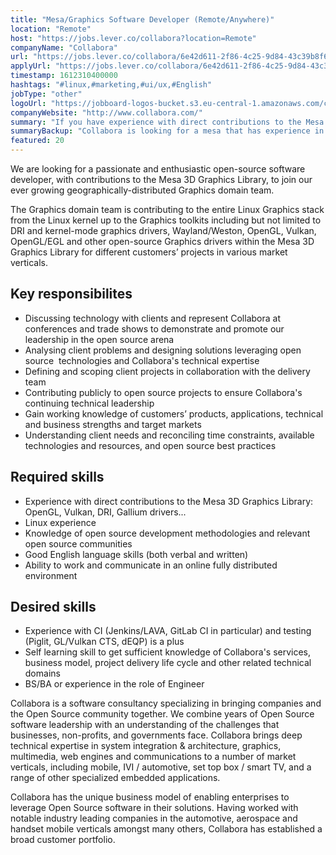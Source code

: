 ```yaml
---
title: "Mesa/Graphics Software Developer (Remote/Anywhere)"
location: "Remote"
host: "https://jobs.lever.co/collabora?location=Remote"
companyName: "Collabora"
url: "https://jobs.lever.co/collabora/6e42d611-2f86-4c25-9d84-43c39b8f6c3c"
applyUrl: "https://jobs.lever.co/collabora/6e42d611-2f86-4c25-9d84-43c39b8f6c3c/apply"
timestamp: 1612310400000
hashtags: "#linux,#marketing,#ui/ux,#English"
jobType: "other"
logoUrl: "https://jobboard-logos-bucket.s3.eu-central-1.amazonaws.com/collabora"
companyWebsite: "http://www.collabora.com/"
summary: "If you have experience with direct contributions to the Mesa 3D Graphics Library, Collabora has a job opening for a mesa"
summaryBackup: "Collabora is looking for a mesa that has experience in: #linux, #marketing, #ui/ux."
featured: 20
---
```


We are looking for a passionate and enthusiastic open-source software developer, with contributions to the Mesa 3D Graphics Library, to join our ever growing geographically-distributed Graphics domain team.

The Graphics domain team is contributing to the entire Linux Graphics stack from the Linux kernel up to the Graphics toolkits including but not limited to DRI and kernel-mode graphics drivers, Wayland/Weston, OpenGL, Vulkan, OpenGL/EGL and other open-source Graphics drivers within the Mesa 3D Graphics Library for different customers’ projects in various market verticals.

## Key responsibilites

*   Discussing technology with clients and represent Collabora at conferences and trade shows to demonstrate and promote our leadership in the open source arena
*   Analysing client problems and designing solutions leveraging open source  technologies and Collabora's technical expertise
*   Defining and scoping client projects in collaboration with the delivery team
*   Contributing publicly to open source projects to ensure Collabora's continuing technical leadership
*   Gain working knowledge of customers’ products, applications, technical and business strengths and target markets
*   Understanding client needs and reconciling time constraints, available technologies and resources, and open source best practices

## Required skills

*   Experience with direct contributions to the Mesa 3D Graphics Library: OpenGL, Vulkan, DRI, Gallium drivers...
*   Linux experience
*   Knowledge of open source development methodologies and relevant open source communities
*   Good English language skills (both verbal and written)
*   Ability to work and communicate in an online fully distributed environment

## Desired skills

*   Experience with CI (Jenkins/LAVA, GitLab CI in particular) and testing (Piglit, GL/Vulkan CTS, dEQP) is a plus
*   Self learning skill to get sufficient knowledge of Collabora's services, business model, project delivery life cycle and other related technical domains
*   BS/BA or experience in the role of Engineer

Collabora is a software consultancy specializing in bringing companies and the Open Source community together. We combine years of Open Source software leadership with an understanding of the challenges that businesses, non-profits, and governments face. Collabora brings deep technical expertise in system integration & architecture, graphics, multimedia, web engines and communications to a number of market verticals, including mobile, IVI / automotive, set top box / smart TV, and a range of other specialized embedded applications.

Collabora has the unique business model of enabling enterprises to leverage Open Source software in their solutions. Having worked with notable industry leading companies in the automotive, aerospace and handset mobile verticals amongst many others, Collabora has established a broad customer portfolio.
